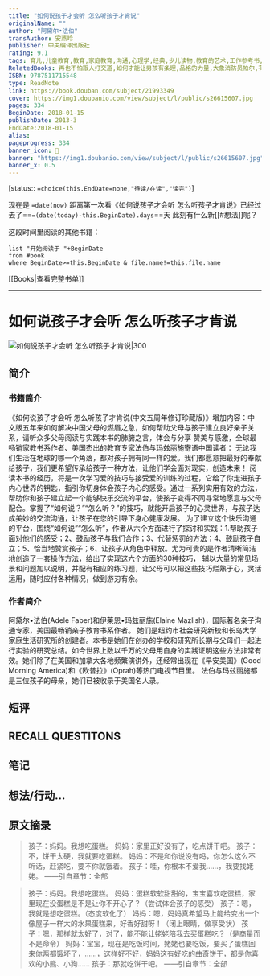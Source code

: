 ```yaml
---
title: "如何说孩子才会听 怎么听孩子才肯说"
originalName: ""
author: "阿黛尔•法伯"
transAuthor: 安燕玲
publisher: 中央编译出版社
rating: 9.1
tags: 育儿,儿童教育,教育,家庭教育,沟通,心理学,经典,少儿读物,教育的艺术,工作参考书,book
RelatedBooks: 再也不怕跟人打交道,如何才能让男孩有条理,品格的力量,大象消防员帕尔,有朝一日你我互诉衷肠,强爸爸好女儿,好妈妈强儿子,正面管教,这本书吃了我的狗狗！,安娜贝尔
ISBN: 9787511715548
type: ReadNote
link: https://book.douban.com/subject/21993349
cover: https://img1.doubanio.com/view/subject/l/public/s26615607.jpg
pages: 334
BeginDate: 2018-01-15
publishDate: 2013-3
EndDate:2018-01-15
alias:
pageprogress: 334
banner_icon: 📖
banner: "https://img1.doubanio.com/view/subject/l/public/s26615607.jpg"
banner_x: 0.5
---
```

[status:: `=choice(this.EndDate=none,"待读/在读","读完")`]

现在是 `=date(now)`
距离第一次看《如何说孩子才会听 怎么听孩子才肯说》已经过去了==`=(date(today)-this.BeginDate).days`==天
此刻有什么新[[#想法]]呢？


这段时间里阅读的其他书籍：

```dataview
list "开始阅读于 "+BeginDate
from #book 
where BeginDate>=this.BeginDate & file.name!=this.file.name
```

[[Books|查看完整书单]]

---
# 如何说孩子才会听 怎么听孩子才肯说

![如何说孩子才会听 怎么听孩子才肯说|300](https://img1.doubanio.com/view/subject/l/public/s26615607.jpg)

## 简介
### 书籍简介

《如何说孩子才会听 怎么听孩子才肯说(中文五周年修订珍藏版)》增加内容：中文版五年来如何解决中国父母的燃眉之急，如何帮助父母与孩子建立良好亲子关系，请听众多父母阅读与实践本书的肺腑之言，体会与分享 赞美与感激，全球最畅销家教书系作者、美国杰出的教育专家法伯与玛兹丽施寄语中国读者：
无论我们生活在地球的哪一个角落，都对孩子拥有同一样的爱。我们都愿意把最好的奉献给孩子，我们更希望传承给孩子一种方法，让他们学会面对现实，创造未来！
阅读本书的经历，将是一次学习爱的技巧与接受爱的训练的过程，它给了你走进孩子内心世界的钥匙，指引你切身体会孩子内心的感受。通过一系列实用有效的方法，帮助你和孩子建立起一个能够快乐交流的平台，使孩子变得不同寻常地愿意与父母配合。掌握了“如何说？”“怎么听？”的技巧，就能开启孩子的心灵世界，与孩子达成美妙的交流沟通，让孩子在您的引导下身心健康发展。
为了建立这个快乐沟通的平台，围绕“如何说”“怎么听”，作者从六个方面进行了探讨和实践：1.帮助孩子面对他们的感受；2、鼓励孩子与我们合作；3、代替惩罚的方法；4、鼓励孩子自立；5、恰当地赞赏孩子；6、让孩子从角色中释放。尤为可贵的是作者清晰简洁地创造了一套操作方法，给出了实现这六个方面的30种技巧， 辅以大量的常见场景和问题加以说明，并配有相应的练习题，让父母可以把这些技巧烂熟于心，灵活运用，随时应付各种情况，做到游刃有余。


### 作者简介

阿黛尔•法伯(Adele Faber)和伊莱恩•玛兹丽施(Elaine Mazlish)，国际著名亲子沟通专家，美国最畅销亲子教育书系作者。
她们是纽约市社会研究新校和长岛大学家庭生活研究所的创建者。本书是她们在创办的学校和研究所长期与父母们一起进行实验的研究总结。如今世界上数以千万的父母用自身的实践证明这些方法非常有效。她们除了在美国和加拿大各地频繁演讲外，还经常出现在《早安美国》(Good Morning America)和《欧普拉》(Oprah)等热门电视节目里。
法伯与玛兹丽施都是三位孩子的母亲，她们已被收录于美国名人录。


## 短评

## RECALL QUESTITONS

## 笔记

## 想法/行动...

## 原文摘录
> 孩子：妈妈。我想吃蛋糕。
妈妈：家里正好没有了，吃点饼干吧。
孩子：不，饼干太硬，我就要吃蛋糕。
妈妈：不是和你说没有吗，你怎么这么不听话，赶紧吃，要不你就饿着。
孩子：哇，你根本不爱我……，我要找姥姥。
——引自章节：全部

> 孩子：妈妈。我想吃蛋糕。
妈妈：蛋糕软软甜甜的，宝宝喜欢吃蛋糕，家里现在没蛋糕是不是让你不开心了？（尝试体会孩子的感受）
孩子：嗯，我就是想吃蛋糕。（态度软化了）
妈妈：嗯，妈妈真希望马上能给变出一个像屋子一样大的水果蛋糕来，好香好甜呀！（闭上眼睛，做享受状）
孩子：嗯，那样就太好了，对了，能不能让姥姥陪我去买蛋糕吃？（是商量而不是命令）
妈妈：宝宝，现在是吃饭时间，姥姥也要吃饭，要买了蛋糕回来你两都饿坏了，……，这样好不好，妈妈这有好吃的曲奇饼干，都是你喜欢的小熊、小狗……
孩子：那就吃饼干吧。
——引自章节：全部

## 
